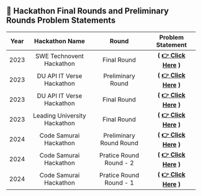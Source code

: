 ## 🚀 Hackathon Final Rounds and Preliminary Rounds Problem Statements

| **Year** |      **Hackathon Name**      |        **Round**        |                               **Problem Statement**                                |
| :------: | :--------------------------: | :---------------------: | :--------------------------------------------------------------------------------: |
|   2023   |   SWE Technovent Hackathon   |       Final Round       |              **( [👉 Click Here](./SWE-Technovent-Hackathon.jpg) )**               |
|   2023   |  DU API IT Verse Hackathon   |    Preliminary Round    | **( [👉 Click Here](./DU%20API%20Hacakthon%20ITverse%202023%20Preliminary.pdf) )** |
|   2023   |  DU API IT Verse Hackathon   |       Final Round       |        **( [👉 Click Here](./DU%20API%20Hacakthon%20ITverse%202023.pdf) )**        |
|   2023   | Leading University Hackathon |       Final Round       |          **( [👉 Click Here](./Leading%20University%20Hackathon.jpg) )**           |
|   2024   |    Code Samurai Hackathon    | Preliminary Round Round |         **( [👉 Click Here](./Code%20Samurai%202024%20Preliminary.pdf) )**         |
|   2024   |    Code Samurai Hackathon    | Pratice Round Round - 2 |          **( [👉 Click Here](./Sample-API-Problem-Statement-Book.pdf) )**          |
|   2024   |    Code Samurai Hackathon    | Pratice Round Round - 1 |       **( [👉 Click Here](./Sample-API-Problem-Statement-Cordinates.pdf) )**       |
